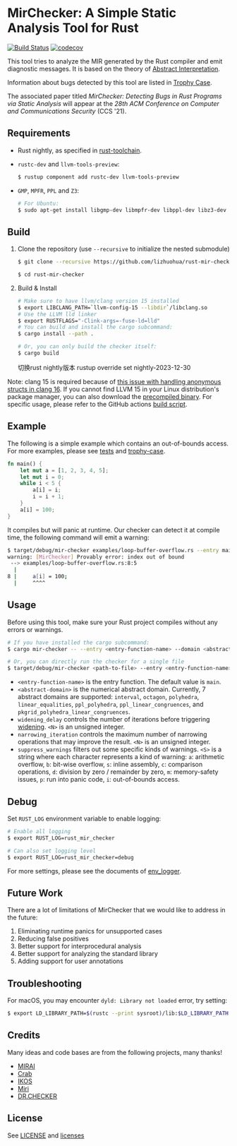 # MirChecker: A Simple Static Analysis Tool for Rust

[![Build Status](https://github.com/lizhuohua/rust-mir-checker/workflows/build/badge.svg)](https://github.com/lizhuohua/rust-mir-checker/actions?query=workflow%3Abuild)
[![codecov](https://codecov.io/gh/lizhuohua/rust-mir-checker/branch/master/graph/badge.svg?token=Y4MlI5AUql)](https://codecov.io/gh/lizhuohua/rust-mir-checker)

This tool tries to analyze the MIR generated by the Rust compiler and emit diagnostic messages. It is based on the theory of [Abstract Interpretation](https://en.wikipedia.org/wiki/Abstract_interpretation).

Information about bugs detected by this tool are listed in [Trophy Case](trophy-case/README.md).

The associated paper titled *MirChecker: Detecting Bugs in Rust Programs via Static Analysis* will appear at the *28th ACM Conference on Computer and Communications Security* (CCS '21).

## Requirements

* Rust nightly, as specified in [rust-toolchain](rust-toolchain.toml).
* `rustc-dev` and `llvm-tools-preview`:

    ```sh
    $ rustup component add rustc-dev llvm-tools-preview
    ```

* `GMP`, `MPFR`, `PPL` and `Z3`:

    ```sh
    # For Ubuntu:
    $ sudo apt-get install libgmp-dev libmpfr-dev libppl-dev libz3-dev
    ```

## Build

1. Clone the repository (use `--recursive` to initialize the nested submodule)

    ```sh
    $ git clone --recursive https://github.com/lizhuohua/rust-mir-checker.git
    
    $ cd rust-mir-checker
    ```

2. Build & Install

    ```sh
    # Make sure to have llvm/clang version 15 installed
    $ export LIBCLANG_PATH=`llvm-config-15 --libdir`/libclang.so
    # Use the LLVM lld linker
    $ export RUSTFLAGS="-Clink-args=-fuse-ld=lld"
    # You can build and install the cargo subcommand:
    $ cargo install --path .
    
    # Or, you can only build the checker itself:
    $ cargo build
    ```
    切换rust nightly版本
    rustup override set nightly-2023-12-30

Note: clang 15 is required because of [this issue with handling anonymous structs in clang 16](https://github.com/rust-lang/rust-bindgen/issues/2312).
If you cannot find LLVM 15 in your Linux distribution's package manager, you can also download the [precompiled binary](https://github.com/llvm/llvm-project/releases/download/llvmorg-15.0.6/clang+llvm-15.0.6-x86_64-linux-gnu-ubuntu-18.04.tar.xz). For specific usage, please refer to the GitHub actions [build script](.github/workflows/build.yml).

## Example

The following is a simple example which contains an out-of-bounds access. For more examples, please see [tests](tests) and [trophy-case](trophy-case).

```rust
fn main() {
    let mut a = [1, 2, 3, 4, 5];
    let mut i = 0;
    while i < 5 {
        a[i] = i;
        i = i + 1;
    }
    a[i] = 100;
}
```

It compiles but will panic at runtime. Our checker can detect it at compile time, the following command will emit a warning:

```sh
$ target/debug/mir-checker examples/loop-buffer-overflow.rs --entry main --domain interval --widening_delay 5 --narrowing_iteration 5
warning: [MirChecker] Provably error: index out of bound
 --> examples/loop-buffer-overflow.rs:8:5
  |
8 |     a[i] = 100;
  |     ^^^^
```

## Usage

Before using this tool, make sure your Rust project compiles without any errors or warnings.

```sh
# If you have installed the cargo subcommand:
$ cargo mir-checker -- --entry <entry-function-name> --domain <abstract-domain> --widening_delay <N> --narrowing_iteration <N> --suppress_warnings <S>

# Or, you can directly run the checker for a single file
$ target/debug/mir-checker <path-to-file> --entry <entry-function-name> --domain <abstract-domain> --widening_delay <N> --narrowing_iteration <N> --suppress_warnings <S>
```

* `<entry-function-name>` is the entry function. The default value is `main`.
* `<abstract-domain>` is the numerical abstract domain. Currently, 7 abstract domains are supported: `interval`, `octagon`, `polyhedra`, `linear_equalities`, `ppl_polyhedra`, `ppl_linear_congruences`, and `pkgrid_polyhedra_linear_congruences`.
* `widening_delay` controls the number of iterations before triggering [widening](https://en.wikipedia.org/wiki/Widening_(computer_science)). `<N>` is an unsigned integer.
* `narrowing_iteration` controls the maximum number of narrowing operations that may improve the result. `<N>` is an unsigned integer.
* `suppress_warnings` filters out some specific kinds of warnings. `<S>` is a string where each character represents a kind of warning: `a`: arithmetic overflow, `b`: bit-wise overflow, `s`: inline assembly, `c`: comparison operations, `d`: division by zero / remainder by zero, `m`: memory-safety issues, `p`: run into panic code, `i`: out-of-bounds access.

## Debug

Set `RUST_LOG` environment variable to enable logging:

```sh
# Enable all logging
$ export RUST_LOG=rust_mir_checker

# Can also set logging level
$ export RUST_LOG=rust_mir_checker=debug
```

For more settings, please see the documents of [env_logger](https://crates.io/crates/env_logger).

## Future Work

There are a lot of limitations of MirChecker that we would like to address in the future:

1. Eliminating runtime panics for unsupported cases
2. Reducing false positives
3. Better support for interprocedural analysis
4. Better support for analyzing the standard library
5. Adding support for user annotations

## Troubleshooting

For macOS, you may encounter `dyld: Library not loaded` error, try setting:

```sh
$ export LD_LIBRARY_PATH=$(rustc --print sysroot)/lib:$LD_LIBRARY_PATH
```

## Credits

Many ideas and code bases are from the following projects, many thanks!

* [MIRAI](https://github.com/facebookexperimental/MIRAI)
* [Crab](https://github.com/seahorn/crab)
* [IKOS](https://github.com/NASA-SW-VnV/ikos)
* [Miri](https://github.com/rust-lang/miri)
* [DR.CHECKER](https://github.com/ucsb-seclab/dr_checker)

## License

See [LICENSE](LICENSE) and [licenses](licenses)
